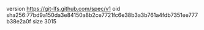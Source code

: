 version https://git-lfs.github.com/spec/v1
oid sha256:77bd9a150da3e84150a8b2ce7721fc6e38b3a3b761a4fdb7351ee777b38e2a0f
size 3015
